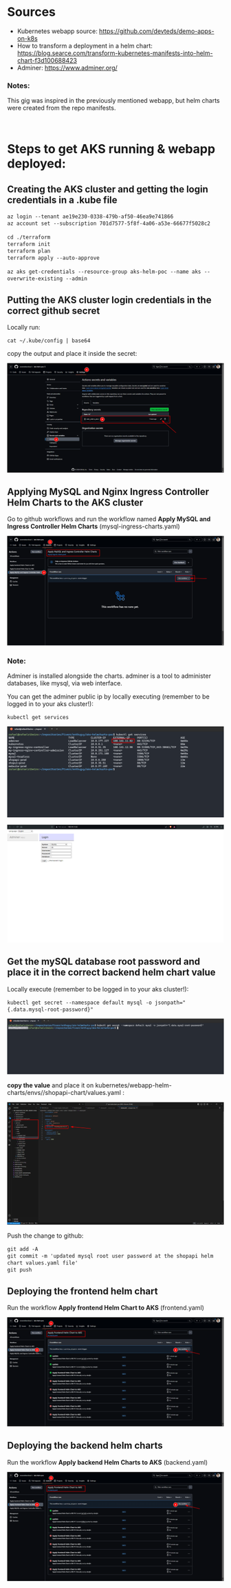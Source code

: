 # Sources

- Kubernetes webapp source: https://github.com/devteds/demo-apps-on-k8s
- How to transform a deployment in a helm chart: https://blog.searce.com/transform-kubernetes-manifests-into-helm-chart-f3d100688423
- Adminer: https://www.adminer.org/

### Notes:
This gig was inspired in the previously mentioned webapp, but helm charts were created from the repo manifests.

<br/>

# Steps to get AKS running & webapp deployed:


## Creating the AKS cluster and getting the login credentials in a .kube file

```
az login --tenant ae19e230-0338-479b-af50-46ea9e741866
az account set --subscription 701d7577-5f8f-4a06-a53e-66677f5028c2

cd ./terraform
terraform init
terraform plan
terraform apply --auto-approve

az aks get-credentials --resource-group aks-helm-poc --name aks --overwrite-existing --admin

```


## Putting the AKS cluster login credentials in the correct github secret

Locally run: 
```
cat ~/.kube/config | base64
```

copy the output and place it inside the secret:

![AKS Login Secret](aks-login-secret.png)


## Applying MySQL and Nginx Ingress Controller Helm Charts to the AKS cluster

Go to github workflows and run the workflow named **Apply MySQL and Ingress Controller Helm Charts** (mysql-ingress-charts.yaml)

![MySQL and Nginx Ingress Controller Helm Charts](mysql-ingress-charts.png)

### Note:

Adminer is installed alongside the charts. adminer is a tool to administer databases, like mysql, via web interface.

You can get the adminer public ip by locally executing (remember to be logged in to your aks cluster!):
```
kubectl get services
```

![Adminer service](adminer-service.png)

![Adminer](adminer.png)


## Get the mySQL database root password and place it in the correct backend helm chart value

Locally execute (remember to be logged in to your aks cluster!):
```
kubectl get secret --namespace default mysql -o jsonpath="{.data.mysql-root-password}"
```

![MySQL base64 password](mysql-base64-password.png)

**copy the value** and place it on kubernetes/webapp-helm-charts/envs/<choose-env>/shopapi-chart/values.yaml :

![Update helm chart password](update-password.png)

Push the change to github:
```
git add -A
git commit -m 'updated mysql root user password at the shopapi helm chart values.yaml file'
git push
```


## Deploying the frontend helm chart

Run the workflow **Apply frontend Helm Chart to AKS** (frontend.yaml)

![Frontend Helm Chart](frontend.png)


## Deploying the backend helm charts

Run the workflow **Apply backend Helm Charts to AKS** (backend.yaml)

![Frontend Helm Chart](frontend.png)